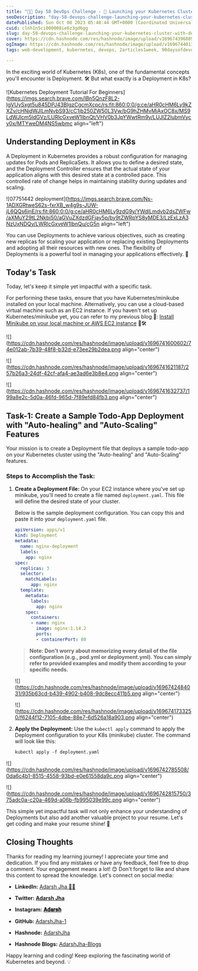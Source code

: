 ```yaml
---
title: "🚀📅 Day 58 DevOps Challenge - 🚀 Launching your Kubernetes Cluster with Deployment"
seoDescription: "day-58-devops-challenge-launching-your-kubernetes-cluster-with-deployment"
datePublished: Sun Oct 08 2023 05:48:44 GMT+0000 (Coordinated Universal Time)
cuid: clnh1n5ci000008ie6z3gd6gg
slug: day-58-devops-challenge-launching-your-kubernetes-cluster-with-deployment
cover: https://cdn.hashnode.com/res/hashnode/image/upload/v1696743968897/64f70cf4-1abf-41e2-959a-290035a6f619.png
ogImage: https://cdn.hashnode.com/res/hashnode/image/upload/v1696744013183/df31f1c5-9b27-4736-bb70-b1763bbe3bcd.png
tags: web-development, kubernetes, devops, 2articles1week, 90daysofdevops

---
```


In the exciting world of Kubernetes (K8s), one of the fundamental concepts you'll encounter is Deployment. 🛠️ But what exactly is a Deployment in K8s?

![Kubernetes Deployment Tutorial For Beginners](https://imgs.search.brave.com/IBn5QnzF8L2-IgVUySxgt5u845DPJ43BIgzCgcmXcpc/rs:fit:860:0:0/g:ce/aHR0cHM6Ly9kZXZv/cHNjdWJlLmNvbS93/cC1jb250ZW50L3Vw/bG9hZHMvMjAxOC8x/MS9LdWJlcm5ldGVz/LURlcGxveW1lbnQt/VHV0b3JpYWwtRm9y/LUJlZ2lubmVycy0x/MTYweDM4NS5wbmc align="left")

## **Understanding Deployment in K8s**

A Deployment in Kubernetes provides a robust configuration for managing updates for Pods and ReplicaSets. It allows you to define a desired state, and the Deployment Controller ensures that the actual state of your application aligns with this desired state at a controlled pace. This controlled rate of change helps in maintaining stability during updates and scaling.

![07751442 deployment](https://imgs.search.brave.com/Ns-1ADXGRtweS62s-fxrXB_w4g9s-JUW-jL6QQs6jnE/rs:fit:860:0:0/g:ce/aHR0cHM6Ly9zdG9y/YWdlLmdvb2dsZWFw/aXMuY29tL2Nkbi50/aGVuZXdzdGFjay5p/by9tZWRpYS8yMDE3/LzExLzA3NzUxNDQy/LWRlcGxveW1lbnQu/cG5n align="left")

You can use Deployments to achieve various objectives, such as creating new replicas for scaling your application or replacing existing Deployments and adopting all their resources with new ones. The flexibility of Deployments is a powerful tool in managing your applications effectively. 🔧

## **Today's Task**

Today, let's keep it simple yet impactful with a specific task.

For performing these tasks, ensure that you have Kubernetes/minikube installed on your local machine. Alternatively, you can use a cloud-based virtual machine such as an EC2 instance. If you haven't set up Kubernetes/minikube yet, you can refer to my previous blog 📖: [Install Minikube on your local machine or AWS EC2 instance](https://adarshdevops.hashnode.dev/day-57-devops-challenge-launching-your-first-kubernetes-cluster-with-nginx-a-minikube-adventure#heading-installing-minikube-on-ubuntu) 🌟🛠️

![](https://cdn.hashnode.com/res/hashnode/image/upload/v1696741600602/74e012ab-7b39-48f8-b32d-e73ee29b2dea.png align="center")

![](https://cdn.hashnode.com/res/hashnode/image/upload/v1696741621187/257b26a3-24df-42cf-afa4-ae3ad6e3b8e4.png align="center")

![](https://cdn.hashnode.com/res/hashnode/image/upload/v1696741632737/199a8e2c-5d0a-46fd-965d-7f89efd84fb3.png align="center")

## **Task-1: Create a Sample Todo-App Deployment with "Auto-healing" and "Auto-Scaling" Features**

Your mission is to create a Deployment file that deploys a sample todo-app on your Kubernetes cluster using the "Auto-healing" and "Auto-Scaling" features.

### **Steps to Accomplish the Task:**

1. **Create a Deployment File:** On your EC2 instance where you've set up minikube, you'll need to create a file named `deployment.yaml`. This file will define the desired state of your cluster.
    
    Below is the sample deployment configuration. You can copy this and paste it into your `deployment.yaml` file.
    
    ```yaml
    apiVersion: apps/v1
    kind: Deployment
    metadata:
      name: nginx-deployment
      labels:
        app: nginx
    spec:
      replicas: 3
      selector:
        matchLabels:
          app: nginx
      template:
        metadata:
          labels:
            app: nginx
        spec:
          containers:
          - name: nginx
            image: nginx:1.14.2
            ports:
            - containerPort: 80
    ```
    
    > **Note: Don't worry about memorizing every detail of the file configuration (e.g., pod.yml or deployment.yml). You can simply refer to provided examples and modify them according to your specific needs.**
    
    ![](https://cdn.hashnode.com/res/hashnode/image/upload/v1696742484031/935b63cd-b439-4902-b408-9dc8ecc411b5.png align="center")
    
    ![](https://cdn.hashnode.com/res/hashnode/image/upload/v1696741733250/f6244f12-7105-4dbe-88e7-6d526a18a903.png align="center")
    
2. **Apply the Deployment:** Use the `kubectl apply` command to apply the Deployment configuration to your K8s (minikube) cluster. The command will look like this:
    
    ```apache
    kubectl apply -f deployment.yaml
    ```
    

![](https://cdn.hashnode.com/res/hashnode/image/upload/v1696742785508/0da6c4b1-8515-4558-93bd-e0e61558da9c.png align="center")

![](https://cdn.hashnode.com/res/hashnode/image/upload/v1696742815750/375adc0a-c20a-469d-a06b-fb995039e99c.png align="center")

This simple yet impactful task will not only enhance your understanding of Deployments but also add another valuable project to your resume. Let's get coding and make your resume shine! 🌟

## **Closing Thoughts**

Thanks for reading my learning journey! I appreciate your time and dedication. If you find any mistakes or have any feedback, feel free to drop a comment. Your engagement means a lot! 😊 Don't forget to like and share this content to spread the knowledge. Let's connect on social media:

* **LinkedIn:** [Adarsh Jha 🧑‍💻](https://www.linkedin.com/in/adarsh2005/)
    
* **Twitter:** [**Adarsh Jha**](https://twitter.com/adarshjha__1)
    
* **Instagram:** [**𝐀𝐝𝐚𝐫𝐬𝐡**](https://www.instagram.com/adarshjha__1/)
    
* **GitHub:** [AdarshJha-1](https://github.com/AdarshJha-1)
    
* **Hashnode:** [AdarshJha](https://hashnode.com/@AdarshJha)
    
* **Hashnode Blogs:** [AdarshJha-Blogs](https://adarshdevops.hashnode.dev/)
    

Happy learning and coding! Keep exploring the fascinating world of Kubernetes and beyond. 💡